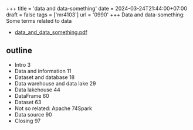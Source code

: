 +++
title = 'data and data-something'
date = 2024-03-24T21:44:00+07:00
draft = false
tags = ['mr4103']
url = '0990'
+++
Data and data-something: Some terms related to data
<!--more-->

+ [data_and_data_something.pdf](https://osf.io/an2bs)


## outline
+ Intro 3
+ Data and information 11
+ Dataset and database 18
+ Data warehouse and data lake 29
+ Data lakehouse 44
+ DataFrame 60
+ Dataset 63
+ Not so related: Apache 74Spark
+ Data source 90
+ Closing 97
